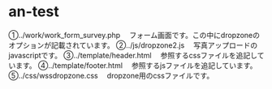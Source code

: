 # an-test
①../work/work_form_survey.php
　フォーム画面です。この中にdropzoneのオプションが記載されています。
②../js/dropzone2.js
　写真アップロードのjavascriptです。
③../template/header.html
　参照するcssファイルを追記しています。
④../template/footer.html
　参照するjsファイルを追記しています。
⑤../css/wssdropzone.css
　dropzone用のcssファイルです。